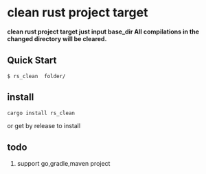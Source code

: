 # clean rust project target

**clean rust project target just input base_dir All compilations in the changed directory will be cleared.**

## Quick Start

```console
$ rs_clean  folder/
```
## install

```shell
cargo install rs_clean
```

or get by release to install
## todo

1. support go,gradle,maven project

